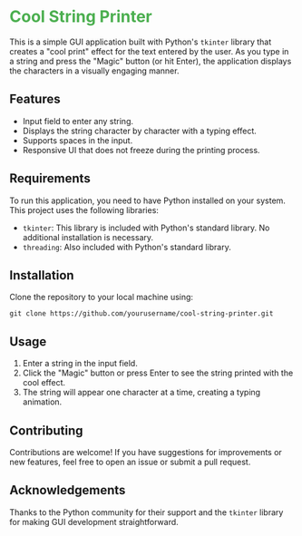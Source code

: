 <h1 style="color: #4CAF50;">Cool String Printer</h1>

<p>This is a simple GUI application built with Python's <code>tkinter</code> library that creates a "cool print" effect for the text entered by the user. As you type in a string and press the "Magic" button (or hit Enter), the application displays the characters in a visually engaging manner.</p>

<h2>Features</h2>
<ul>
    <li>Input field to enter any string.</li>
    <li>Displays the string character by character with a typing effect.</li>
    <li>Supports spaces in the input.</li>
    <li>Responsive UI that does not freeze during the printing process.</li>
</ul>

<h2>Requirements</h2>
<p>To run this application, you need to have Python installed on your system. This project uses the following libraries:</p>
<ul>
    <li><code>tkinter</code>: This library is included with Python's standard library. No additional installation is necessary.</li>
    <li><code>threading</code>: Also included with Python's standard library.</li>
</ul>

<h2>Installation</h2>
<p>Clone the repository to your local machine using:</p>
<pre><code>git clone https://github.com/yourusername/cool-string-printer.git</code></pre>

<h2>Usage</h2>
<ol>
    <li>Enter a string in the input field.</li>
    <li>Click the "Magic" button or press Enter to see the string printed with the cool effect.</li>
    <li>The string will appear one character at a time, creating a typing animation.</li>
</ol>

<h2>Contributing</h2>
<p>Contributions are welcome! If you have suggestions for improvements or new features, feel free to open an issue or submit a pull request.</p>

<h2>Acknowledgements</h2>
<p>Thanks to the Python community for their support and the <code>tkinter</code> library for making GUI development straightforward.</p>

